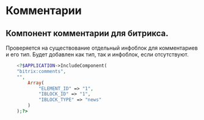 # Комментарии

Компонент комментарии для битрикса. 
---
Проверяется на существование отдельный инфоблок для комментариев и его тип. Будет добавлен как тип, так и инфоблок, если отсутствуют.   

```php
	<?$APPLICATION->IncludeComponent(
	"bitrix:comments",
	"",
		Array(
			"ELEMENT_ID" => "1",
			"IBLOCK_ID" => "1",
			"IBLOCK_TYPE" => "news"
		)
	);?>


